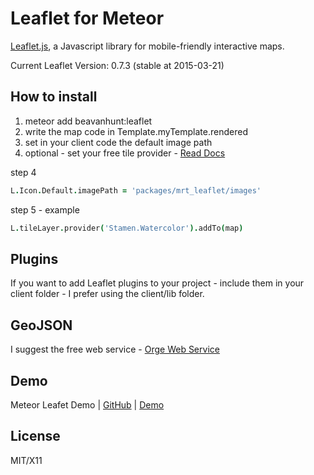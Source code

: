 # Leaflet for Meteor

[Leaflet.js](http://leafletjs.com/), a Javascript library for mobile-friendly interactive maps. 

Current Leaflet Version: 0.7.3 (stable at 2015-03-21)

## How to install 
1. meteor add beavanhunt:leaflet
2. write the map code in Template.myTemplate.rendered
3. set in your client code the default image path 
4. optional - set your free tile provider - [Read Docs](https://github.com/leaflet-extras/leaflet-providers)

step 4 
```coffeescript
L.Icon.Default.imagePath = 'packages/mrt_leaflet/images'
```

step 5 - example
```coffeescript
L.tileLayer.provider('Stamen.Watercolor').addTo(map)
```

## Plugins
If you want to add Leaflet plugins to your project - include them in your client folder - I prefer using the client/lib folder.

## GeoJSON 
I suggest the free web service - [Orge Web Service](http://ogre.adc4gis.com/) 

## Demo
Meteor Leafet Demo  |  [GitHub](https://github.com/bevanhunt/meteor-leaflet-demo)  |  [Demo](http://leaflet.meteor.com)

## License
MIT/X11

